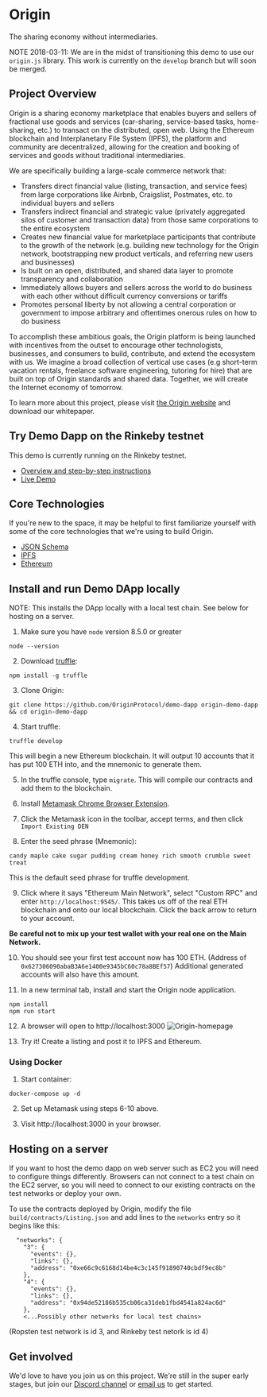 # Origin
The sharing economy without intermediaries.

NOTE 2018-03-11: We are in the midst of transitioning this demo to use our `origin.js` library. This work is currently on the `develop` branch but will soon be merged. 

## Project Overview

Origin is a sharing economy marketplace that enables buyers and sellers of fractional use goods and services (car-sharing, service-based tasks, home-sharing, etc.) to transact on the distributed, open web. Using the Ethereum blockchain and Interplanetary File System (IPFS), the platform and community are decentralized, allowing for the creation and booking of services and goods without traditional intermediaries.

We are specifically building a large-scale commerce network that:
* Transfers direct financial value (listing, transaction, and service fees) from large corporations like Airbnb, Craigslist, Postmates, etc. to individual buyers and sellers
* Transfers indirect financial and strategic value (privately aggregated silos of customer and transaction data) from those same corporations to the entire ecosystem
* Creates new financial value for marketplace participants that contribute to the growth of the network (e.g. building new technology for the Origin network, bootstrapping new product verticals, and referring new users and businesses)
* Is built on an open, distributed, and shared data layer to promote transparency and collaboration
* Immediately allows buyers and sellers across the world to do business with each other without difficult currency conversions or tariffs
* Promotes personal liberty by not allowing a central corporation or government to impose arbitrary and oftentimes onerous rules on how to do business

To accomplish these ambitious goals, the Origin platform is being launched with incentives from the outset to encourage other technologists, businesses, and consumers to build, contribute, and extend the ecosystem with us. We imagine a broad collection of vertical use cases (e.g short-term vacation rentals, freelance software engineering, tutoring for hire) that are built on top of Origin standards and shared data. Together, we will create the Internet economy of tomorrow.

To learn more about this project, please visit [the Origin website](https://www.originprotocol.com) and download our whitepaper.

## Try Demo Dapp on the Rinkeby testnet

This demo is currently running on the Rinkeby testnet.
- [Overview and step-by-step instructions](https://medium.com/originprotocol/origin-demo-dapp-is-now-live-on-testnet-835ae201c58) 
- [Live Demo](http://demo.originprotocol.com)


## Core Technologies

If you're new to the space, it may be helpful to first familiarize yourself with some of the core technologies that we're using to build Origin.

 * [JSON Schema](http://json-schema.org/)
 * [IPFS](https://ipfs.io/)
 * [Ethereum](https://www.ethereum.org/)

## Install and run Demo DApp locally

NOTE: This installs the DApp locally with a local test chain. See below for hosting on a server.

1. Make sure you have `node` version 8.5.0 or greater
```
node --version
```

2. Download [truffle](http://truffleframework.com/):
```
npm install -g truffle
```
3. Clone Origin:
```
git clone https://github.com/OriginProtocol/demo-dapp origin-demo-dapp && cd origin-demo-dapp
```
4. Start truffle:
```
truffle develop
```
 This will begin a new Ethereum blockchain. It will output 10 accounts that it has put 100 ETH into, and the mnemonic to generate them.

5. In the truffle console, type `migrate`. This will compile our contracts and add them to the blockchain.

6. Install [Metamask Chrome Browser Extension](https://metamask.io/).

7. Click the Metamask icon in the toolbar, accept terms, and then click `Import Existing DEN`

8. Enter the seed phrase (Mnemonic):
```
candy maple cake sugar pudding cream honey rich smooth crumble sweet treat
```
 This is the default seed phrase for truffle development. 

9. Click where it says "Ethereum Main Network", select "Custom RPC" and enter `http://localhost:9545/`. This takes us off of the real ETH blockchain and onto our local blockchain. Click the back arrow to return to your account.

 **Be careful not to mix up your test wallet with your real one on the Main Network.**

10. You should see your first test account now has 100 ETH. (Address of `0x627306090abaB3A6e1400e9345bC60c78a8BEf57`) Additional generated accounts will also have this amount.

11. In a new terminal tab, install and start the Origin node application.
```
npm install
npm run start
```

12. A browser will open to http://localhost:3000
![Origin-homepage](https://user-images.githubusercontent.com/673455/34650232-ca4df39c-f37a-11e7-9b18-18861f282dff.png)

13. Try it! Create a listing and post it to IPFS and Ethereum.

### Using Docker

1. Start container:
```
docker-compose up -d
```

2. Set up Metamask using steps 6-10 above.

3. Visit http://localhost:3000 in your browser.

## Hosting on a server

If you want to host the demo dapp on web server such as EC2 you will need to configure things differently. Browsers can not connect to a test chain on the EC2 server, so you will need to connect to our existing contracts on the test networks or deploy your own. 

To use the contracts deployed by Origin, modify the file `build/contracts/Listing.json` and add lines to the `networks` entry so it begins like this:
```
  "networks": {
    "3": {
      "events": {},
      "links": {},
      "address": "0xe66c9c6168d14be4c3c145f91890740cbdf9ec8b"
    },
    "4": {
      "events": {},
      "links": {},
      "address": "0x94de52186b535cb06ca31deb1fbd4541a824ac6d"
    },
    <...Possibly other networks for local test chains>
```
(Ropsten test network is id 3, and Rinkeby test netork is id 4)

## Get involved

We'd love to have you join us on this project.  We're still in the super early stages, but join our [Discord channel](https://discord.gg/jyxpUSe) or [email us](mailto:founders@originprotocol.com) to get started.
